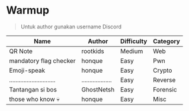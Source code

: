 # Warmup

> Untuk author gunakan username Discord

| Name                          | Author              | Difficulty | Category |
| ----------------------------- | ------------------- | ---------- | -------- |
| QR Note                       | rootkids            | Medium     | Web      |
| mandatory flag checker        | honque              | Easy       | Pwn      |
| Emoji-speak                   | honque              | Easy       | Crypto   |
| ............................. | ................... | Easy       | Reverse  |
| Tantangan si bos              | GhostNetsh          | Easy       | Forensic |
| those who know 💀             | honque              | Easy       | Misc     |
